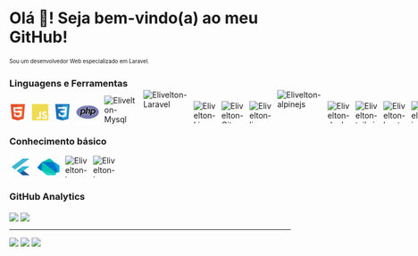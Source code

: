 <h1 style="text-align: left;">Olá 👋! Seja bem-vindo(a) ao meu GitHub!<br>
</h1>
<p style="font-size: smaller">
    <small>Sou um desenvolvedor Web especializado em Laravel.</small>
</p>
<h3 align="left"  style="margin-bottom: 2px;">Linguagens e Ferramentas</h3>
<div style="display: flex; justify-content: start; align-items: center; gap:10px">
    <img align="center" alt="Elivelton-HTML" height="30" width="40"
        src="https://raw.githubusercontent.com/devicons/devicon/master/icons/html5/html5-original.svg">
    <img align="center" alt="Elivelton-Js" height="30" width="40"
        src="https://raw.githubusercontent.com/devicons/devicon/master/icons/javascript/javascript-plain.svg">
    <img align="center" alt="Elivelton-CSS" height="30" width="40"
        src="https://raw.githubusercontent.com/devicons/devicon/master/icons/css3/css3-original.svg">
    <img align="center" alt="Elivelton-PHP" height="45" width="40"
        src="https://raw.githubusercontent.com/devicons/devicon/master/icons/php/php-original.svg">
    <img align="center" alt="Elivelton-Mysql" height="60" width="60"
        src="https://cdn.jsdelivr.net/gh/devicons/devicon@latest/icons/mysql/mysql-original-wordmark.svg" />
    <img align="center" alt="Elivelton-Laravel" height="80" width="80"
        src="https://cdn.jsdelivr.net/gh/devicons/devicon@latest/icons/laravel/laravel-original-wordmark.svg">
    <img align="center" alt="Elivelton-Livewire" height="40" width="40"
        src="https://cdn.jsdelivr.net/gh/devicons/devicon@latest/icons/livewire/livewire-original-wordmark.svg">
    <img align="center" alt="Elivelton-Git" height="40" width="40"
        src="https://cdn.jsdelivr.net/gh/devicons/devicon@latest/icons/git/git-original-wordmark.svg">
    <img align="center" alt="Elivelton-linux" height="40" width="40"
        src="https://cdn.jsdelivr.net/gh/devicons/devicon@latest/icons/linux/linux-original.svg" />
    <img align="center" alt="Elivelton-alpinejs" height="80" width="80"
        src="https://cdn.jsdelivr.net/gh/devicons/devicon@latest/icons/alpinejs/alpinejs-original-wordmark.svg" />
    <img align="center" alt="Elivelton-docker" height="40" width="40"
        src="https://cdn.jsdelivr.net/gh/devicons/devicon@latest/icons/docker/docker-original-wordmark.svg" />
    <img align="center" alt="Elivelton-tailwindcss" height="40" width="40"
        src="https://cdn.jsdelivr.net/gh/devicons/devicon@latest/icons/tailwindcss/tailwindcss-original.svg" />
    <img align="center" alt="Elivelton-bootstrap" height="40" width="40"
        src="https://cdn.jsdelivr.net/gh/devicons/devicon@latest/icons/bootstrap/bootstrap-original-wordmark.svg" />
    <img align="center" alt="Elivelton-jquery" height="40" width="40"
        src="https://cdn.jsdelivr.net/gh/devicons/devicon@latest/icons/jquery/jquery-original-wordmark.svg" />
    <img align="center" alt="Elivelton-pgsql" height="40" width="40"
        src="https://cdn.jsdelivr.net/gh/devicons/devicon@latest/icons/postgresql/postgresql-original-wordmark.svg" />
</div>
<h3 align="left" style="margin-top: 2px;">Conhecimento básico</h3>
<div style="display: flex; justify-content: start; align-items: center; gap:10px">
    <img align="center" alt="Elivelton-Flutter" height="30" width="40"
        src="https://raw.githubusercontent.com/devicons/devicon/master/icons/flutter/flutter-original.svg">
    <img align="center" alt="Elivelton-Dart" height="30" width="40"
        src="https://raw.githubusercontent.com/devicons/devicon/master/icons/dart/dart-original.svg">
    <img align="center" alt="Elivelton-java" height="40" width="40"
        src="https://cdn.jsdelivr.net/gh/devicons/devicon@latest/icons/java/java-original-wordmark.svg" />
    <img align="center" alt="Elivelton-java" height="40" width="40"
        src="https://cdn.jsdelivr.net/gh/devicons/devicon@latest/icons/python/python-original-wordmark.svg" />
</div>
<h3 align="left">GitHub Analytics</h3>
<div>
    <p align="left">
        <img align="center" height="180"
            src="https://github-readme-stats.vercel.app/api?username=EliveltonCotrim&show_icons=true&theme=dark&hide_border=false&include_all_commits=false&count_private=true" />
        <img align="center" height="180"
            src="https://github-readme-stats.vercel.app/api/top-langs/?username=EliveltonCotrim&layout=compact&show_icons=true&theme=dark">
    </p>
</div>
<hr>
<div>
    <a href="mailto:elivelton.gbi@gmail.com" target="_blank"><img src="https://img.shields.io/badge/-Gmail-%23333?style=for-the-badge&logo=gmail&logoColor=white"></a>
    <a href="https://www.linkedin.com/in/elivelton-cotrim/" target="_blank"><img src="https://img.shields.io/badge/-LinkedIn-%230077B5?style=for-the-badge&logo=linkedin&logoColor=white"></a>
    <a href="https://wa.me/5577991513661/" target="_blank"><img src="https://img.shields.io/badge/-Whatsapp-%25d366?style=for-the-badge&logo=whatsapp&logoColor=white"></a>
</div>
